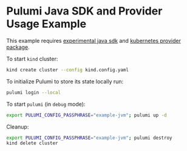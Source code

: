 # Pulumi Java SDK and Provider Usage Example

This example requires [experimental java sdk](https://github.com/VirtusLab/pulumi/tree/jvm-lang-codegen-rewrite) and [kubernetes provider package](https://github.com/VirtusLab/pulumi-kubernetes/tree/jvm-v3.5.1).

To start `kind` cluster:
```bash
kind create cluster --config kind.config.yaml
```

To initialize Pulumi to store its state locally run:
```bash
pulumi login --local
```

To start `pulumi` (in `debug` mode):
```bash
export PULUMI_CONFIG_PASSPHRASE="example-jvm"; pulumi up -d
```

Cleanup:
```bash
export PULUMI_CONFIG_PASSPHRASE="example-jvm"; pulumi destroy
kind delete cluster
```
